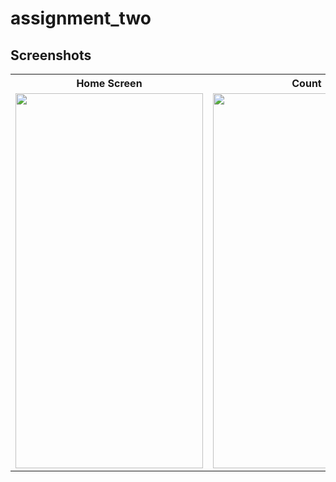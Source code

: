 # assignment_two

## Screenshots
<table style="width:100%">
  <tr>
    <th>Home Screen</th>
    <th>Count </th>
  </tr>
  <tr>
    <td><img src="https://github.com/MdAshrafUllah/remote_kitchen/assets/96839511/1d4d5b32-2daf-4b75-ac7e-e75b5d00902d" width="300" height="600"></td>
    <td><img src="https://github.com/MdAshrafUllah/remote_kitchen/assets/96839511/99f5315f-54f1-4c89-a38a-d7f72b5d2747" width="300" height="600"></td>
  </tr>
</table>
